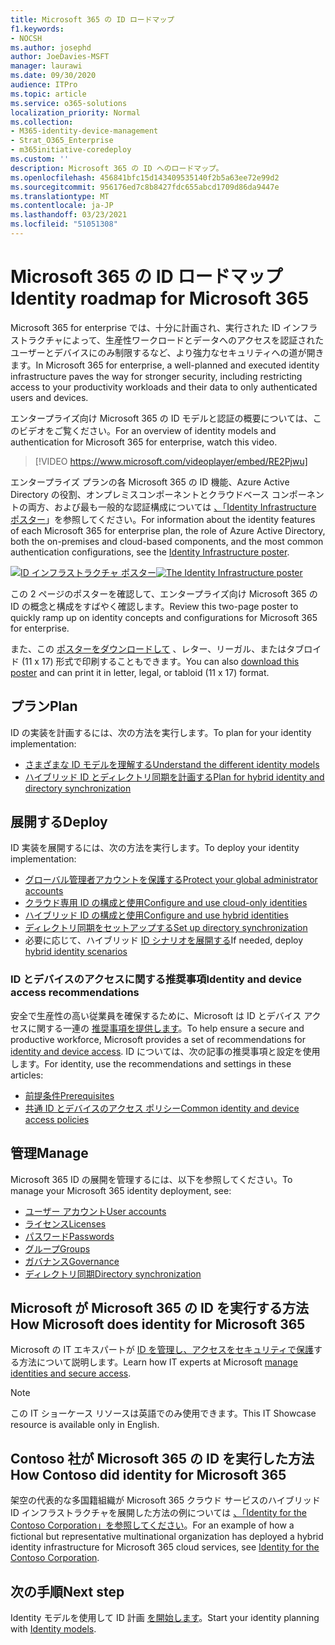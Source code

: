 ```yaml
---
title: Microsoft 365 の ID ロードマップ
f1.keywords:
- NOCSH
ms.author: josephd
author: JoeDavies-MSFT
manager: laurawi
ms.date: 09/30/2020
audience: ITPro
ms.topic: article
ms.service: o365-solutions
localization_priority: Normal
ms.collection:
- M365-identity-device-management
- Strat_O365_Enterprise
- m365initiative-coredeploy
ms.custom: ''
description: Microsoft 365 の ID へのロードマップ。
ms.openlocfilehash: 456841bfc15d143409535140f2b5a63ee72e99d2
ms.sourcegitcommit: 956176ed7c8b8427fdc655abcd1709d86da9447e
ms.translationtype: MT
ms.contentlocale: ja-JP
ms.lasthandoff: 03/23/2021
ms.locfileid: "51051308"
---
```

# <a name="identity-roadmap-for-microsoft-365"></a><span data-ttu-id="be56a-103">Microsoft 365 の ID ロードマップ</span><span class="sxs-lookup"><span data-stu-id="be56a-103">Identity roadmap for Microsoft 365</span></span>

<span data-ttu-id="be56a-104">Microsoft 365 for enterprise では、十分に計画され、実行された ID インフラストラクチャによって、生産性ワークロードとデータへのアクセスを認証されたユーザーとデバイスにのみ制限するなど、より強力なセキュリティへの道が開きます。</span><span class="sxs-lookup"><span data-stu-id="be56a-104">In Microsoft 365 for enterprise, a well-planned and executed identity infrastructure paves the way for stronger security, including restricting access to your productivity workloads and their data to only authenticated users and devices.</span></span>

<span data-ttu-id="be56a-105">エンタープライズ向け Microsoft 365 の ID モデルと認証の概要については、このビデオをご覧ください。</span><span class="sxs-lookup"><span data-stu-id="be56a-105">For an overview of identity models and authentication for Microsoft 365 for enterprise, watch this video.</span></span>

<span data-ttu-id="be56a-106"><p> </p></span><span class="sxs-lookup"><span data-stu-id="be56a-106"><p> </p></span></span>

> [!VIDEO https://www.microsoft.com/videoplayer/embed/RE2Pjwu]

<span data-ttu-id="be56a-107">エンタープライズ プランの各 Microsoft 365 の ID 機能、Azure Active Directory の役割、オンプレミスコンポーネントとクラウドベース コンポーネントの両方、および最も一般的な認証構成については [、「Identity Infrastructure ポスター](../downloads/m365e-identity-infra.pdf)」を参照してください。</span><span class="sxs-lookup"><span data-stu-id="be56a-107">For information about the identity features of each Microsoft 365 for enterprise plan, the role of Azure Active Directory, both the on-premises and cloud-based components, and the most common authentication configurations, see the [Identity Infrastructure poster](../downloads/m365e-identity-infra.pdf).</span></span>

<span data-ttu-id="be56a-108">[![ID インフラストラクチャ ポスター](../downloads/m365e-identity-infra.png)](../downloads/m365e-identity-infra.pdf)</span><span class="sxs-lookup"><span data-stu-id="be56a-108">[![The Identity Infrastructure poster](../downloads/m365e-identity-infra.png)](../downloads/m365e-identity-infra.pdf)</span></span>

<span data-ttu-id="be56a-109">この 2 ページのポスターを確認して、エンタープライズ向け Microsoft 365 の ID の概念と構成をすばやく確認します。</span><span class="sxs-lookup"><span data-stu-id="be56a-109">Review this two-page poster to quickly ramp up on identity concepts and configurations for Microsoft 365 for enterprise.</span></span>

<span data-ttu-id="be56a-110">また、この [ポスターをダウンロードして](https://github.com/MicrosoftDocs/microsoft-365-docs/raw/public/microsoft-365/downloads/m365e-identity-infra.pdf) 、レター、リーガル、またはタブロイド (11 x 17) 形式で印刷することもできます。</span><span class="sxs-lookup"><span data-stu-id="be56a-110">You can also [download this poster](https://github.com/MicrosoftDocs/microsoft-365-docs/raw/public/microsoft-365/downloads/m365e-identity-infra.pdf) and can print it in letter, legal, or tabloid (11 x 17) format.</span></span>

## <a name="plan"></a><span data-ttu-id="be56a-111">プラン</span><span class="sxs-lookup"><span data-stu-id="be56a-111">Plan</span></span>

<span data-ttu-id="be56a-112">ID の実装を計画するには、次の方法を実行します。</span><span class="sxs-lookup"><span data-stu-id="be56a-112">To plan for your identity implementation:</span></span>

- [<span data-ttu-id="be56a-113">さまざまな ID モデルを理解する</span><span class="sxs-lookup"><span data-stu-id="be56a-113">Understand the different identity models</span></span>](about-microsoft-365-identity.md)
- [<span data-ttu-id="be56a-114">ハイブリッド ID とディレクトリ同期を計画する</span><span class="sxs-lookup"><span data-stu-id="be56a-114">Plan for hybrid identity and directory synchronization</span></span>](plan-for-directory-synchronization.md)

## <a name="deploy"></a><span data-ttu-id="be56a-115">展開する</span><span class="sxs-lookup"><span data-stu-id="be56a-115">Deploy</span></span>

<span data-ttu-id="be56a-116">ID 実装を展開するには、次の方法を実行します。</span><span class="sxs-lookup"><span data-stu-id="be56a-116">To deploy your identity implementation:</span></span>

- [<span data-ttu-id="be56a-117">グローバル管理者アカウントを保護する</span><span class="sxs-lookup"><span data-stu-id="be56a-117">Protect your global administrator accounts</span></span>](protect-your-global-administrator-accounts.md)
- [<span data-ttu-id="be56a-118">クラウド専用 ID の構成と使用</span><span class="sxs-lookup"><span data-stu-id="be56a-118">Configure and use cloud-only identities</span></span>](cloud-only-identities.md)
- [<span data-ttu-id="be56a-119">ハイブリッド ID の構成と使用</span><span class="sxs-lookup"><span data-stu-id="be56a-119">Configure and use hybrid identities</span></span>](prepare-for-directory-synchronization.md)
- [<span data-ttu-id="be56a-120">ディレクトリ同期をセットアップする</span><span class="sxs-lookup"><span data-stu-id="be56a-120">Set up directory synchronization</span></span>](set-up-directory-synchronization.md)
- <span data-ttu-id="be56a-121">必要に応じて、ハイブリッド [ID シナリオを展開する](hybrid-solutions.md)</span><span class="sxs-lookup"><span data-stu-id="be56a-121">If needed, deploy [hybrid identity scenarios](hybrid-solutions.md)</span></span>

### <a name="identity-and-device-access-recommendations"></a><span data-ttu-id="be56a-122">ID とデバイスのアクセスに関する推奨事項</span><span class="sxs-lookup"><span data-stu-id="be56a-122">Identity and device access recommendations</span></span>

<span data-ttu-id="be56a-123">安全で生産性の高い従業員を確保するために、Microsoft は ID とデバイス アクセスに関する一連の [推奨事項を提供します](../security/defender-365-security/microsoft-365-policies-configurations.md)。</span><span class="sxs-lookup"><span data-stu-id="be56a-123">To help ensure a secure and productive workforce, Microsoft provides a set of recommendations for [identity and device access](../security/defender-365-security/microsoft-365-policies-configurations.md).</span></span> <span data-ttu-id="be56a-124">ID については、次の記事の推奨事項と設定を使用します。</span><span class="sxs-lookup"><span data-stu-id="be56a-124">For identity, use the recommendations and settings in these articles:</span></span>

- [<span data-ttu-id="be56a-125">前提条件</span><span class="sxs-lookup"><span data-stu-id="be56a-125">Prerequisites</span></span>](../security/defender-365-security/identity-access-prerequisites.md)
- [<span data-ttu-id="be56a-126">共通 ID とデバイスのアクセス ポリシー</span><span class="sxs-lookup"><span data-stu-id="be56a-126">Common identity and device access policies</span></span>](../security/defender-365-security/identity-access-policies.md)

## <a name="manage"></a><span data-ttu-id="be56a-127">管理</span><span class="sxs-lookup"><span data-stu-id="be56a-127">Manage</span></span>

<span data-ttu-id="be56a-128">Microsoft 365 ID の展開を管理するには、以下を参照してください。</span><span class="sxs-lookup"><span data-stu-id="be56a-128">To manage your Microsoft 365 identity deployment, see:</span></span>

- [<span data-ttu-id="be56a-129">ユーザー アカウント</span><span class="sxs-lookup"><span data-stu-id="be56a-129">User accounts</span></span>](manage-microsoft-365-accounts.md)
- [<span data-ttu-id="be56a-130">ライセンス</span><span class="sxs-lookup"><span data-stu-id="be56a-130">Licenses</span></span>](assign-licenses-to-user-accounts.md)
- [<span data-ttu-id="be56a-131">パスワード</span><span class="sxs-lookup"><span data-stu-id="be56a-131">Passwords</span></span>](manage-microsoft-365-passwords.md)
- [<span data-ttu-id="be56a-132">グループ</span><span class="sxs-lookup"><span data-stu-id="be56a-132">Groups</span></span>](manage-microsoft-365-groups.md)
- [<span data-ttu-id="be56a-133">ガバナンス</span><span class="sxs-lookup"><span data-stu-id="be56a-133">Governance</span></span>](manage-microsoft-365-identity-governance.md)
- [<span data-ttu-id="be56a-134">ディレクトリ同期</span><span class="sxs-lookup"><span data-stu-id="be56a-134">Directory synchronization</span></span>](view-directory-synchronization-status.md)

## <a name="how-microsoft-does-identity-for-microsoft-365"></a><span data-ttu-id="be56a-135">Microsoft が Microsoft 365 の ID を実行する方法</span><span class="sxs-lookup"><span data-stu-id="be56a-135">How Microsoft does identity for Microsoft 365</span></span>

<span data-ttu-id="be56a-136">Microsoft の IT エキスパートが [ID を管理し、アクセスをセキュリティで保護](https://www.microsoft.com/en-us/itshowcase/managing-user-identities-and-secure-access-at-microsoft)する方法について説明します。</span><span class="sxs-lookup"><span data-stu-id="be56a-136">Learn how IT experts at Microsoft [manage identities and secure access](https://www.microsoft.com/en-us/itshowcase/managing-user-identities-and-secure-access-at-microsoft).</span></span>

>[!Note]
><span data-ttu-id="be56a-137">この IT ショーケース リソースは英語でのみ使用できます。</span><span class="sxs-lookup"><span data-stu-id="be56a-137">This IT Showcase resource is available only in English.</span></span>
>

## <a name="how-contoso-did-identity-for-microsoft-365"></a><span data-ttu-id="be56a-138">Contoso 社が Microsoft 365 の ID を実行した方法</span><span class="sxs-lookup"><span data-stu-id="be56a-138">How Contoso did identity for Microsoft 365</span></span>

<span data-ttu-id="be56a-139">架空の代表的な多国籍組織が Microsoft 365 クラウド サービスのハイブリッド ID インフラストラクチャを展開した方法の例については [、「Identity for the Contoso Corporation」を参照してください](contoso-identity.md)。</span><span class="sxs-lookup"><span data-stu-id="be56a-139">For an example of how a fictional but representative multinational organization has deployed a hybrid identity infrastructure for Microsoft 365 cloud services, see [Identity for the Contoso Corporation](contoso-identity.md).</span></span>

## <a name="next-step"></a><span data-ttu-id="be56a-140">次の手順</span><span class="sxs-lookup"><span data-stu-id="be56a-140">Next step</span></span>

<span data-ttu-id="be56a-141">Identity モデルを使用して ID 計画 [を開始します](about-microsoft-365-identity.md)。</span><span class="sxs-lookup"><span data-stu-id="be56a-141">Start your identity planning with [Identity models](about-microsoft-365-identity.md).</span></span>
